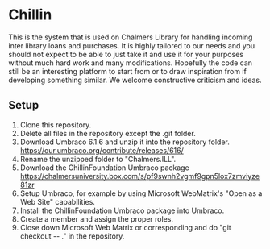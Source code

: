 ﻿# Chillin

This is the system that is used on Chalmers Library for handling incoming inter library loans and purchases. It is highly tailored to our needs and you should not expect to be able to just take it and use it for your purposes without much hard work and many modifications. Hopefully the code can still be an interesting platform to start from or to draw inspiration from if developing something similar. We welcome constructive criticism and ideas.

## Setup
1. Clone this repository.
2. Delete all files in the repository except the .git folder.
3. Download Umbraco 6.1.6 and unzip it into the repository folder. https://our.umbraco.org/contribute/releases/616/
4. Rename the unzipped folder to "Chalmers.ILL".
5. Download the ChillinFoundation Umbraco package https://chalmersuniversity.box.com/s/pf9swnh2vgmf9gpn5lox7zmviyze81zr
6. Setup Umbraco, for example by using Microsoft WebMatrix's "Open as a Web Site" capabilities.
7. Install the ChillinFoundation Umbraco package into Umbraco.
8. Create a member and assign the proper roles.
9. Close down Microsoft Web Matrix or corresponding and do "git checkout -- ." in the repository.


